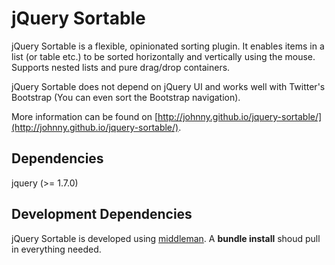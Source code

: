 # jQuery Sortable

jQuery Sortable is a flexible, opinionated sorting plugin.
It enables items in a list (or table etc.) to be sorted horizontally and vertically using the mouse.
Supports nested lists and pure drag/drop containers.

jQuery Sortable does not depend on jQuery UI and works well with Twitter's Bootstrap (You can even sort the Bootstrap navigation).

More information can be found on [http://johnny.github.io/jquery-sortable/](http://johnny.github.io/jquery-sortable/).

## Dependencies

jquery (>= 1.7.0)

## Development Dependencies

jQuery Sortable is developed using [middleman](http://middlemanapp.com/).
A **bundle install** shoud pull in everything needed.
